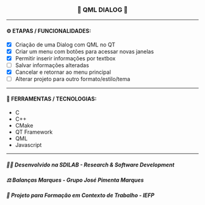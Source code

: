 <h3 align="center"> 
  🚧 QML DIALOG 🚧
</h3>

---
#### ⚙️ ETAPAS / FUNCIONALIDADES:

- [x] Criação de uma Dialog com QML no QT
- [x] Criar um menu com botões para acessar novas janelas
- [x] Permitir inserir informações por textbox
- [ ] Salvar informações alteradas
- [x] Cancelar e retornar ao menu principal
- [ ] Alterar projeto para outro formato/estilo/tema

---
#### 🔧 FERRAMENTAS / TECNOLOGIAS:

- C
- C++
- CMake
- QT Framework
- QML
- Javascript

---
##### 👨‍💻 Desenvolvido na SDILAB - Research & Software Development 
##### ⚖️ Balanças Marques - Grupo José Pimenta Marques
##### 📖 Projeto para Formação em Contexto de Trabalho - IEFP
